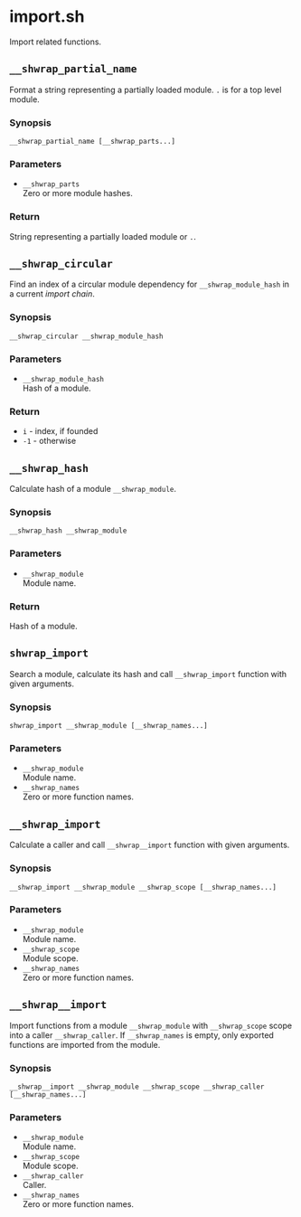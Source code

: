# import.sh

Import related functions.

## `__shwrap_partial_name`

Format a string representing a partially loaded module. `.` is for a top
level module.

### Synopsis

```shell
__shwrap_partial_name [__shwrap_parts...]
```

### Parameters

- `__shwrap_parts` \
  Zero or more module hashes.

### Return

String representing a partially loaded module or `.`.

## `__shwrap_circular`

Find an index of a circular module dependency for `__shwrap_module_hash` in a
current *import chain*.

### Synopsis

```shell
__shwrap_circular __shwrap_module_hash
```

### Parameters

- `__shwrap_module_hash` \
  Hash of a module.

### Return

- `i` - index, if founded
- `-1` - otherwise

## `__shwrap_hash`

Calculate hash of a module `__shwrap_module`.

### Synopsis

```shell
__shwrap_hash __shwrap_module
```

### Parameters

- `__shwrap_module` \
  Module name.

### Return

Hash of a module.

## `shwrap_import`

Search a module, calculate its hash and call `__shwrap_import` function with
given arguments.

### Synopsis

```shell
shwrap_import __shwrap_module [__shwrap_names...]
```

### Parameters

- `__shwrap_module` \
  Module name.
- `__shwrap_names` \
  Zero or more function names.

## `__shwrap_import`

Calculate a caller and call `__shwrap__import` function with given arguments.

### Synopsis

```shell
__shwrap_import __shwrap_module __shwrap_scope [__shwrap_names...]
```

### Parameters

- `__shwrap_module` \
  Module name.
- `__shwrap_scope` \
  Module scope.
- `__shwrap_names` \
  Zero or more function names.

## `__shwrap__import`

Import functions from a module `__shwrap_module` with `__shwrap_scope` scope
into a caller `__shwrap_caller`. If `__shwrap_names` is empty, only exported
functions are imported from the module.

### Synopsis

```shell
__shwrap__import __shwrap_module __shwrap_scope __shwrap_caller [__shwrap_names...]
```
### Parameters

- `__shwrap_module` \
  Module name.
- `__shwrap_scope` \
  Module scope.
- `__shwrap_caller` \
  Caller.
- `__shwrap_names` \
  Zero or more function names.

